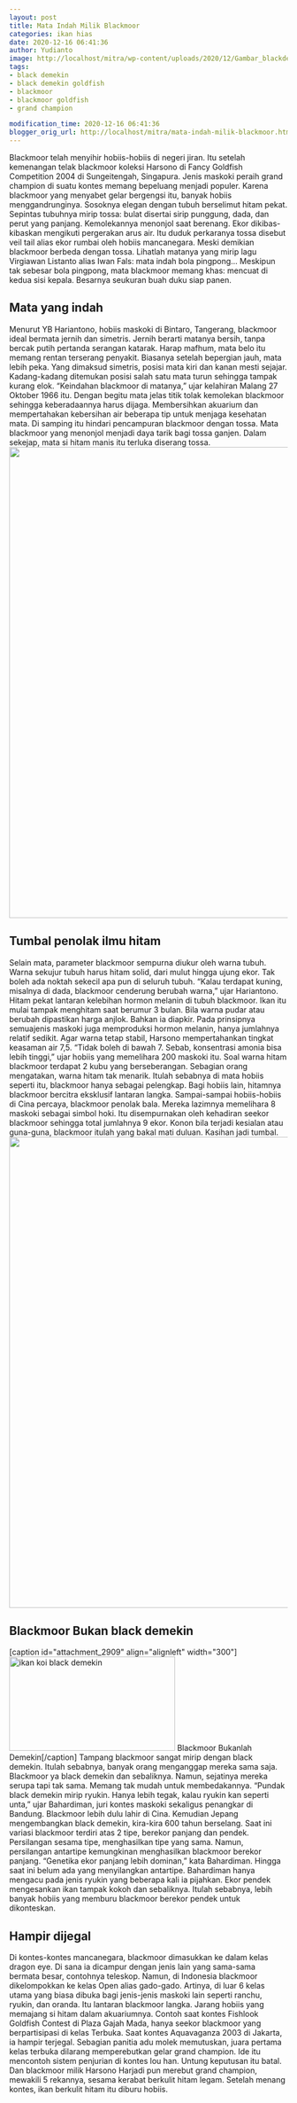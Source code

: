 ```yaml
---
layout: post
title: Mata Indah Milik Blackmoor
categories: ikan hias
date: 2020-12-16 06:41:36
author: Yudianto
image: http://localhost/mitra/wp-content/uploads/2020/12/Gambar_blackdemekin1_1024x726.jpg
tags:
- black demekin
- black demekin goldfish
- blackmoor
- blackmoor goldfish
- grand champion

modification_time: 2020-12-16 06:41:36
blogger_orig_url: http://localhost/mitra/mata-indah-milik-blackmoor.html
---
```


Blackmoor telah menyihir hobiis-hobiis di negeri jiran. Itu setelah kemenangan telak blackmoor koleksi Harsono di Fancy Goldfish Competition 2004 di Sungeitengah, Singapura. Jenis maskoki peraih grand champion di suatu kontes memang bepeluang menjadi populer. Karena blackmoor yang menyabet gelar bergengsi itu, banyak hobiis menggandrunginya.
Sosoknya elegan dengan tubuh berselimut hitam pekat. Sepintas tubuhnya mirip tossa: bulat disertai sirip punggung, dada, dan perut yang panjang. Kemolekannya menonjol saat berenang. Ekor dikibas-kibaskan mengikuti pergerakan arus air. Itu duduk perkaranya tossa disebut veil tail alias ekor rumbai oleh hobiis mancanegara.
Meski demikian blackmoor berbeda dengan tossa. Lihatlah matanya yang mirip lagu Virgiawan Listanto alias Iwan Fals: mata indah bola pingpong... Meskipun tak sebesar bola pingpong, mata blackmoor memang khas: mencuat di kedua sisi kepala. Besarnya seukuran buah duku siap panen.
<h2 id="indah">Mata yang indah</h2>
Menurut YB Hariantono, hobiis maskoki di Bintaro, Tangerang, blackmoor ideal bermata jernih dan simetris. Jernih berarti matanya bersih, tanpa bercak putih pertanda serangan katarak. Harap mafhum, mata belo itu memang rentan terserang penyakit. Biasanya setelah bepergian jauh, mata lebih peka.
Yang dimaksud simetris, posisi mata kiri dan kanan mesti sejajar. Kadang-kadang ditemukan posisi salah satu mata turun sehingga tampak kurang elok. “Keindahan blackmoor di matanya,” ujar kelahiran Malang 27 Oktober 1966 itu. Dengan begitu mata jelas titik tolak kemolekan blackmoor sehingga keberadaannya harus dijaga.
Membersihkan akuarium dan mempertahakan kebersihan air beberapa tip untuk menjaga kesehatan mata. Di samping itu hindari pencampuran blackmoor dengan tossa. Mata blackmoor yang menonjol menjadi daya tarik bagi tossa ganjen. Dalam sekejap, mata si hitam manis itu terluka diserang tossa.
<a href="http://127.0.0.1/mitra/wp-content/uploads/2020/12/goldfish.jpg"><img class="aligncenter wp-image-20504 size-full" src="http://127.0.0.1/mitra/wp-content/uploads/2020/12/goldfish.jpg" alt="" width="1511" height="850" /></a>
<h2 id="Tumbal">Tumbal penolak ilmu hitam</h2>
Selain mata, parameter blackmoor sempurna diukur oleh warna tubuh. Warna sekujur tubuh harus hitam solid, dari mulut hingga ujung ekor. Tak boleh ada noktah sekecil apa pun di seluruh tubuh. “Kalau terdapat kuning, misalnya di dada, blackmoor cenderung berubah warna,” ujar Hariantono.
Hitam pekat lantaran kelebihan hormon melanin di tubuh blackmoor. Ikan itu mulai tampak menghitam saat berumur 3 bulan. Bila warna pudar atau berubah dipastikan harga anjlok. Bahkan ia diapkir. Pada prinsipnya semuajenis maskoki juga memproduksi hormon melanin, hanya jumlahnya relatif sedikit.
Agar warna tetap stabil, Harsono mempertahankan tingkat keasaman air 7,5. “Tidak boleh di bawah 7. Sebab, konsentrasi amonia bisa lebih tinggi,” ujar hobiis yang memelihara 200 maskoki itu. Soal warna hitam blackmoor terdapat 2 kubu yang berseberangan. Sebagian orang mengatakan, warna hitam tak menarik. Itulah sebabnya di mata hobiis seperti itu, blackmoor hanya sebagai pelengkap.
Bagi hobiis lain, hitamnya blackmoor bercitra eksklusif lantaran langka. Sampai-sampai hobiis-hobiis di Cina percaya, blackmoor penolak bala. Mereka lazimnya memelihara 8 maskoki sebagai simbol hoki. Itu disempurnakan oleh kehadiran seekor blackmoor sehingga total jumlahnya 9 ekor. Konon bila terjadi kesialan atau guna-guna, blackmoor itulah yang bakal mati duluan. Kasihan jadi tumbal.
<a href="http://127.0.0.1/mitra/wp-content/uploads/2020/12/ikan1.jpg"><img class="aligncenter wp-image-20503 size-full" src="http://127.0.0.1/mitra/wp-content/uploads/2020/12/ikan1.jpg" alt="" width="1511" height="850" /></a>
<h2 id="demekin">Blackmoor Bukan black demekin</h2>
[caption id="attachment_2909" align="alignleft" width="300"]<a href="http://127.0.0.1/mitra/wp-content/uploads/2020/12/Gambar_blackdemekin_918x768.jpg"><img class="wp-image-2909 size-large" src="http://127.0.0.1/mitra/wp-content/uploads/2020/12/Gambar_blackdemekin_918x768.jpg" alt="ikan koi black demekin" width="300" height="170" /></a> Blackmoor Bukanlah Demekin[/caption]
Tampang blackmoor sangat mirip dengan black demekin. Itulah sebabnya, banyak orang menganggap mereka sama saja. Blackmoor ya black demekin dan sebaliknya. Namun, sejatinya mereka serupa tapi tak sama. Memang tak mudah untuk membedakannya. “Pundak black demekin mirip ryukin. Hanya lebih tegak, kalau ryukin kan seperti unta,” ujar Bahardiman, juri kontes maskoki sekaligus penangkar di Bandung.
Blackmoor lebih dulu lahir di Cina. Kemudian Jepang mengembangkan black demekin, kira-kira 600 tahun berselang. Saat ini variasi blackmoor terdiri atas 2 tipe, berekor panjang dan pendek. Persilangan sesama tipe, menghasilkan tipe yang sama. Namun, persilangan antartipe kemungkinan menghasilkan blackmoor berekor panjang. “Genetika ekor panjang lebih dominan,” kata Bahardiman.
Hingga saat ini belum ada yang menyilangkan antartipe. Bahardiman hanya mengacu pada jenis ryukin yang beberapa kali ia pijahkan. Ekor pendek mengesankan ikan tampak kokoh dan sebaliknya. Itulah sebabnya, lebih banyak hobiis yang memburu blackmoor berekor pendek untuk dikonteskan.
<h2 id="dijegal">Hampir dijegal</h2>
Di kontes-kontes mancanegara, blackmoor dimasukkan ke dalam kelas dragon eye. Di sana ia dicampur dengan jenis lain yang sama-sama bermata besar, contohnya teleskop. Namun, di Indonesia blackmoor dikelompokkan ke kelas Open alias gado-gado. Artinya, di luar 6 kelas utama yang biasa dibuka bagi jenis-jenis maskoki lain seperti ranchu, ryukin, dan oranda.
Itu lantaran blackmoor langka. Jarang hobiis yang memajang si hitam dalam akuariumnya. Contoh saat kontes Fishlook Goldfish Contest di Plaza Gajah Mada, hanya seekor blackmoor yang berpartisipasi di kelas Terbuka. Saat kontes Aquavaganza 2003 di Jakarta, ia hampir terjegal.
Sebagian panitia adu molek memutuskan, juara pertama kelas terbuka dilarang memperebutkan gelar grand champion. Ide itu mencontoh sistem penjurian di kontes lou han. Untung keputusan itu batal. Dan blackmoor milik Harsono Harjadi pun merebut grand champion, mewakili 5 rekannya, sesama kerabat berkulit hitam legam. Setelah menang kontes, ikan berkulit hitam itu diburu hobiis.
